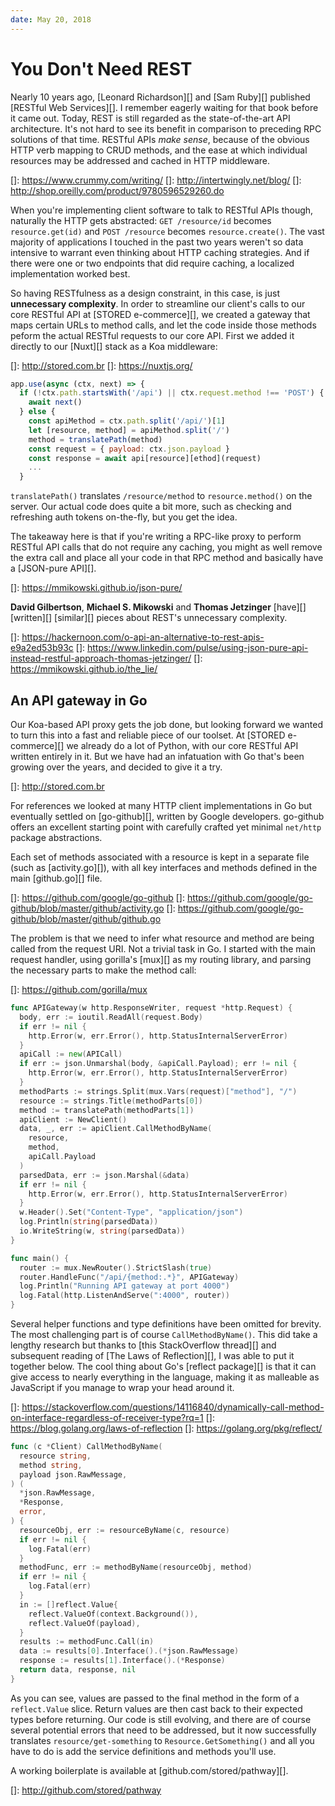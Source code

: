 ```yaml
---
date: May 20, 2018
---
```


# You Don't Need REST

Nearly 10 years ago, [Leonard Richardson][] and [Sam Ruby][] published 
[RESTful Web Services][]. I remember eagerly waiting for that book before it 
came out. Today, REST is still regarded as the state-of-the-art API architecture.
It's not hard to see its benefit in comparison to preceding RPC solutions of
that time. RESTful APIs _make sense_, because of the obvious HTTP verb mapping
to CRUD methods, and the ease at which individual resources may be addressed and
cached in HTTP middleware.

[]: https://www.crummy.com/writing/
[]: http://intertwingly.net/blog/
[]: http://shop.oreilly.com/product/9780596529260.do

When you're implementing client software to talk to RESTful APIs though,
naturally the HTTP gets abstracted: `GET /resource/id` becomes `resource.get(id)`
and `POST /resource` becomes `resource.create()`. The vast majority of
applications I touched in the past two years weren't so data intensive to
warrant even thinking about HTTP caching strategies. And if there were one or
two endpoints that did require caching, a localized implementation worked best.

So having RESTfulness as a design constraint, in this case, is just 
**unnecessary complexity**. In order to streamline our client's calls
to our core RESTful API at [STORED e-commerce][], we created a gateway that
maps certain URLs to method calls, and let the code inside those methods peform
the actual RESTful requests to our core API. First we added it directly to our
[Nuxt][] stack as a Koa middleware:

[]: http://stored.com.br
[]: https://nuxtjs.org/

```js
app.use(async (ctx, next) => {
  if (!ctx.path.startsWith('/api') || ctx.request.method !== 'POST') {
    await next()
  } else {
    const apiMethod = ctx.path.split('/api/')[1]
    let [resource, method] = apiMethod.split('/')
    method = translatePath(method)
    const request = { payload: ctx.json.payload }
    const response = await api[resource][ethod](request)
    ...
  }
```

`translatePath()` translates `/resource/method` to `resource.method()` on the
server. Our actual code does quite a bit more, such as checking and refreshing 
auth tokens on-the-fly, but you get the idea.

The takeaway here is that if you're writing a RPC-like proxy to 
perform RESTful API calls that do not require any caching, you might as well 
remove the extra call and place all your code in that RPC method and basically 
have a [JSON-pure API][].

[]: https://mmikowski.github.io/json-pure/

**David Gilbertson**, **Michael S. Mikowski** and **Thomas Jetzinger** [have][]
[written][] [similar][] pieces about REST's unnecessary complexity.

[]: https://hackernoon.com/o-api-an-alternative-to-rest-apis-e9a2ed53b93c
[]: https://www.linkedin.com/pulse/using-json-pure-api-instead-restful-approach-thomas-jetzinger/
[]: https://mmikowski.github.io/the_lie/

## An API gateway in Go

Our Koa-based API proxy gets the job done, but looking forward we wanted to turn
this into a fast and reliable piece of our toolset. At [STORED e-commerce][] we
already do a lot of Python, with our core RESTful API written entirely in it.
But we have had an infatuation with Go that's been growing over the years, 
and decided to give it a try.

[]: http://stored.com.br

For references we looked at many HTTP client implementations in Go but 
eventually settled on [go-github][], written by Google developers. go-github 
offers an excellent starting point with carefully crafted yet minimal `net/http`
package abstractions. 

Each set of methods associated with a resource is kept in
a separate file (such as [activity.go][]), with all key interfaces and methods
defined in the main [github.go][] file.

[]: https://github.com/google/go-github
[]: https://github.com/google/go-github/blob/master/github/activity.go
[]: https://github.com/google/go-github/blob/master/github/github.go

The problem is that we need to infer what resource and method are being called 
from the request URI. Not a trivial task in Go. I started with the main request
handler, using gorilla's [mux][] as my routing library, and parsing the 
necessary parts to make the method call:

[]: https://github.com/gorilla/mux

```go
func APIGateway(w http.ResponseWriter, request *http.Request) {
  body, err := ioutil.ReadAll(request.Body)
  if err != nil {
    http.Error(w, err.Error(), http.StatusInternalServerError)
  }
  apiCall := new(APICall)
  if err := json.Unmarshal(body, &apiCall.Payload); err != nil {
    http.Error(w, err.Error(), http.StatusInternalServerError)
  }
  methodParts := strings.Split(mux.Vars(request)["method"], "/")
  resource := strings.Title(methodParts[0])
  method := translatePath(methodParts[1])
  apiClient := NewClient()
  data, _, err := apiClient.CallMethodByName(
    resource,
    method,
    apiCall.Payload
  )
  parsedData, err := json.Marshal(&data) 
  if err != nil {
    http.Error(w, err.Error(), http.StatusInternalServerError)
  }
  w.Header().Set("Content-Type", "application/json")
  log.Println(string(parsedData))
  io.WriteString(w, string(parsedData))
}

func main() {
  router := mux.NewRouter().StrictSlash(true)
  router.HandleFunc("/api/{method:.*}", APIGateway)
  log.Println("Running API gateway at port 4000")
  log.Fatal(http.ListenAndServe(":4000", router))
}
```

Several helper functions and type definitions have been omitted for brevity. 
The most challenging part is of course `CallMethodByName()`. This did take a 
lengthy research but thanks to [this StackOverflow thread][] and subsequent 
reading of [The Laws of Reflection][], I was able to put it together below. 
The cool thing about Go's [reflect package][] is that it can give access to 
nearly everything in the language, making it as malleable as JavaScript if 
you manage to wrap your head around it.

[]: https://stackoverflow.com/questions/14116840/dynamically-call-method-on-interface-regardless-of-receiver-type?rq=1
[]: https://blog.golang.org/laws-of-reflection
[]: https://golang.org/pkg/reflect/

```go
func (c *Client) CallMethodByName(
  resource string,
  method string,
  payload json.RawMessage,
) (
  *json.RawMessage,
  *Response,
  error,
) {
  resourceObj, err := resourceByName(c, resource)
  if err != nil {
    log.Fatal(err)
  }
  methodFunc, err := methodByName(resourceObj, method)
  if err != nil {
    log.Fatal(err)
  }
  in := []reflect.Value{
    reflect.ValueOf(context.Background()),
    reflect.ValueOf(payload),
  }
  results := methodFunc.Call(in)
  data := results[0].Interface().(*json.RawMessage)
  response := results[1].Interface().(*Response)
  return data, response, nil
}
```

As you can see, values are passed to the final method in the form of a 
`reflect.Value` slice. Return values are then cast back to their expected 
types before returning. Our code is still evolving, and there are of course 
several potential errors that need to be addressed, but it now successfully 
translates `resource/get-something` to `Resource.GetSomething()` and all you 
have to do is add the service definitions and methods you'll use.

A working boilerplate is available at [github.com/stored/pathway][]. 

[]: http://github.com/stored/pathway
